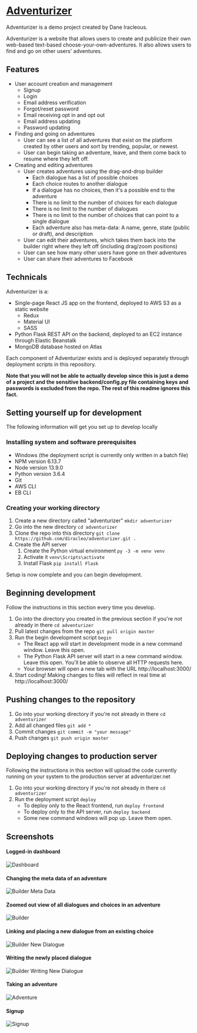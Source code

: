 # [Adventurizer](https://adventurizer.net)

Adventurizer is a demo project created by Dane Iracleous. 

Adventurizer is a website that allows users to create and publicize their own web-based text-based choose-your-own-adventures. It also allows users to find and go on other users' adventures.

## Features

* User account creation and management
  * Signup
  * Login
  * Email address verification
  * Forgot/reset password
  * Email receiving opt in and opt out
  * Email address updating
  * Password updating
* Finding and going on adventures
  * User can see a list of all adventures that exist on the platform created by other users and sort by trending, popular, or newest. 
  * User can begin taking an adventure, leave, and them come back to resume where they left off.
* Creating and editing adventures
  * User creates adventures using the drag-and-drop builder
    * Each dialogue has a list of possible choices
    * Each choice routes to another dialogue
    * If a dialogue has no choices, then it's a possible end to the adventure
    * There is no limit to the number of choices for each dialogue
    * There is no limit to the number of dialogues
    * There is no limit to the number of choices that can point to a single dialogue
    * Each adventure also has meta-data: A name, genre, state (public or draft), and description
  * User can edit their adventures, which takes them back into the builder right where they left off (including drag/zoom positions)
  * User can see how many other users have gone on their adventures
  * User can share their adventures to Facebook

## Technicals

Adventurizer is a:
  * Single-page React JS app on the frontend, deployed to AWS S3 as a static website
    * Redux
    * Material UI
    * SASS
  * Python Flask REST API on the backend, deployed to an EC2 instance through Elastic Beanstalk
  * MongoDB database hosted on Atlas

Each component of Adventurizer exists and is deployed separately through deployment scripts in this repository. 

**Note that you will not be able to actually develop since this is just a demo of a project and the sensitive backend/config.py file containing keys and passwords is excluded from the repo. The rest of this readme ignores this fact.**

## Setting yourself up for development

The following information will get you set up to develop locally

### Installing system and software prerequisites

  * Windows (the deployment script is currently only written in a batch file)
  * NPM version 6.13.7
  * Node version 13.9.0
  * Python version 3.6.4
  * Git
  * AWS CLI
  * EB CLI

### Creating your working directory

  1. Create a new directory called "adventurizer" `mkdir adventurizer`
  1. Go into the new directory `cd adventurizer`
  1. Clone the repo into this directory `git clone https://github.com/diracleo/adventurizer.git .`
  1. Create the API server
      1. Create the Python virtual environment `py -3 -m venv venv`
      1. Activate it `venv\Scripts\activate`
      1. Install Flask `pip install Flask`

Setup is now complete and you can begin development.

## Beginning development

Follow the instructions in this section every time you develop.

  1. Go into the directory you created in the previous section if you're not already in there `cd adventurizer`
  1. Pull latest changes from the repo `git pull origin master`
  1. Run the begin development script `begin`
      * The React app will start in development mode in a new command window. Leave this open.
      * The Python Flask API server will start in a new command window. Leave this open. You'll be able to observe all HTTP requests here.
      * Your browser will open a new tab with the URL http://localhost:3000/
  1. Start coding! Making changes to files will reflect in real time at http://localhost:3000/

## Pushing changes to the repository

  1. Go into your working directory if you're not already in there `cd adventurizer`
  1. Add all changed files `git add *`
  1. Commit changes `git commit -m "your message"`
  1. Push changes `git push origin master`

## Deploying changes to production server

Following the instructions in this section will upload the code currently running on your system to the production server at adventurizer.net

  1. Go into your working directory if you're not already in there `cd adventurizer`
  1. Run the deployment script `deploy`
      * To deploy only to the React frontend, run `deploy frontend`
      * To deploy only to the API server, run `deploy backend`
      * Some new command windows will pop up. Leave them open.


## Screenshots

#### Logged-in dashboard 
![Dashboard](promo/dashboard.jpg)

#### Changing the meta data of an adventure
![Builder Meta Data](promo/builder-meta-data.jpg)

#### Zoomed out view of all dialogues and choices in an adventure
![Builder](promo/builder.jpg)

#### Linking and placing a new dialogue from an existing choice
![Builder New Dialogue](promo/builder-new-dialogue.jpg)

#### Writing the newly placed dialogue
![Builder Writing New Dialogue](promo/builder-new-dialogue-writing.jpg)

#### Taking an adventure
![Adventure](promo/taking-adventure.jpg)

#### Signup
![Signup](promo/signup.jpg)